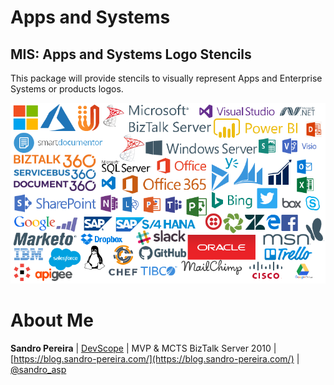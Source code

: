 # Apps and Systems

## MIS: Apps and Systems Logo Stencils
This package will provide stencils to visually represent Apps and Enterprise Systems or products logos.

![MIS: Apps and System Logos Stencils](../media/MIS-Apps-and-Systems-Logo-Stencils.png)

# About Me
**Sandro Pereira** | [DevScope](http://www.devscope.net/) | MVP & MCTS BizTalk Server 2010 | [https://blog.sandro-pereira.com/](https://blog.sandro-pereira.com/) | [@sandro_asp](https://twitter.com/sandro_asp)
